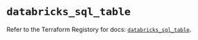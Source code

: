 # `databricks_sql_table`

Refer to the Terraform Registory for docs: [`databricks_sql_table`](https://registry.terraform.io/providers/databricks/databricks/1.33.0/docs/resources/sql_table).
